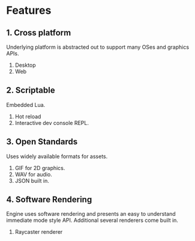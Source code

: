 # Features

## 1. Cross platform
Underlying platform is abstracted out to support many OSes and graphics APIs.
1. Desktop
2. Web

## 2. Scriptable
Embedded Lua.
1. Hot reload
2. Interactive dev console REPL.

## 3. Open Standards
Uses widely available formats for assets.
1. GIF for 2D graphics.
2. WAV for audio.
3. JSON built in.

## 4. Software Rendering
Engine uses software rendering and presents an easy to understand immediate mode style API. Additional several renderers come built in.
1. Raycaster renderer